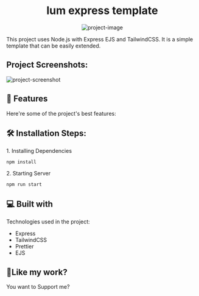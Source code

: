 <h1 align="center" id="title">lum express template</h1>

<p align="center"><img src="https://socialify.git.ci/Lumix101/lum_express_template/image?forks=1&amp;issues=1&amp;language=1&amp;name=1&amp;owner=1&amp;pattern=Circuit%20Board&amp;pulls=1&amp;stargazers=1&amp;theme=Light" alt="project-image"></p>

<p id="description">This project uses Node.js with Express EJS and TailwindCSS. It is a simple template that can be easily extended.</p>

<h2>Project Screenshots:</h2>

<img src="https://cdn.discordapp.com/attachments/1268958689826701398/1274690389743243294/image.png?ex=66c32b6f&amp;is=66c1d9ef&amp;hm=86159e9c2979f5bcbe3fafb138a8449db8beb85b8dc32fa469aa785b0638c02e&amp;" alt="project-screenshot">

  
  
<h2>🧐 Features</h2>

Here're some of the project's best features:

<h2>🛠️ Installation Steps:</h2>

<p>1. Installing Dependencies</p>

```
npm install
```

<p>2. Starting Server</p>

```
npm run start
```

  
  
<h2>💻 Built with</h2>

Technologies used in the project:

*   Express
*   TailwindCSS
*   Prettier
*   EJS

<h2>💖Like my work?</h2>

You want to Support me?